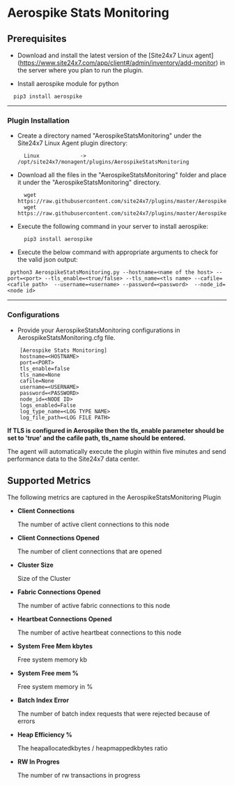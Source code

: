 # Aerospike Stats Monitoring


                                                                                              
## Prerequisites

- Download and install the latest version of the [Site24x7 Linux agent] (https://www.site24x7.com/app/client#/admin/inventory/add-monitor) in the server where you plan to run the plugin. 

- Install aerospike module for python
```
  pip3 install aerospike
```
---



### Plugin Installation  

- Create a directory named "AerospikeStatsMonitoring" under the Site24x7 Linux Agent plugin directory: 

		Linux             ->   /opt/site24x7/monagent/plugins/AerospikeStatsMonitoring
      
- Download all the files in the "AerospikeStatsMonitoring" folder and place it under the "AerospikeStatsMonitoring" directory.

		wget https://raw.githubusercontent.com/site24x7/plugins/master/AerospikeMonitoring/AerospikeStatsMonitoring/AerospikeStatsMonitoring.py
		wget https://raw.githubusercontent.com/site24x7/plugins/master/AerospikeMonitoring/AerospikeStatsMonitoring/AerospikeStatsMonitoring.cfg

- Execute the following command in your server to install aerospike: 

		pip3 install aerospike

- Execute the below command with appropriate arguments to check for the valid json output:
```
 python3 AerospikeStatsMonitoring.py --hostname=<name of the host> --port=<port> --tls_enable=<true/false> --tls_name=<tls name> --cafile=<cafile path>  --username=<username> --password=<password>  --node_id=<node id>
 ```




---

### Configurations

- Provide your AerospikeStatsMonitoring configurations in AerospikeStatsMonitoring.cfg file.
```
    [Aerospike Stats Monitoring]
    hostname=<HOSTNAME>
    port=<PORT>
    tls_enable=false
    tls_name=None
    cafile=None
    username=<USERNAME>
    password=<PASSWORD>
    node_id=<NODE ID>
    logs_enabled=False
    log_type_name=<LOG TYPE NAME>
    log_file_path=<LOG FILE PATH>
```	
**If TLS is configured in Aerospike then the tls_enable parameter should be set to 'true' and the cafile path, tls_name should be entered.**

The agent will automatically execute the plugin within five minutes and send performance data to the Site24x7 data center.

## Supported Metrics
The following metrics are captured in the AerospikeStatsMonitoring Plugin

- **Client Connections**

    The number of active client connections to this node

- **Client Connections Opened**

    The number of client connections that are opened

- **Cluster Size**

    Size of the Cluster

- **Fabric Connections Opened**

    The number of active fabric connections to this node


- **Heartbeat Connections Opened**

    The number of active heartbeat connections to this node


- **System Free Mem kbytes**

    Free system memory kb

- **System Free mem %**

    Free system memory in %

- **Batch Index Error**

    The number of batch index requests that were rejected because of errors


- **Heap Efficiency %**

    The heapallocatedkbytes / heapmappedkbytes ratio


- **RW In Progres**

    The number of rw transactions in progress


